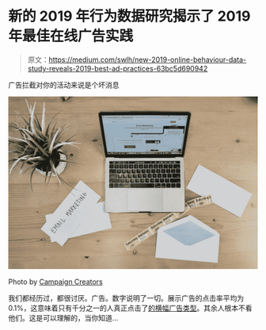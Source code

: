 # 新的 2019 年行为数据研究揭示了 2019 年最佳在线广告实践

> 原文：<https://medium.com/swlh/new-2019-online-behaviour-data-study-reveals-2019-best-ad-practices-63bc5d690942>

广告拦截对你的活动来说是个坏消息

![](img/351df80235a87c4b1041219d5d6e85ca.png)

Photo by [Campaign Creators](https://unsplash.com/@campaign_creators?utm_source=medium&utm_medium=referral)

我们都经历过，都很讨厌。广告。数字说明了一切。展示广告的点击率平均为 0.1%，这意味着只有千分之一的人真正点击了[的横幅广告类型](https://www.invespcro.com/blog/effectiveness-online-advertising/)。其余人根本不看他们。这是可以理解的，当你知道…